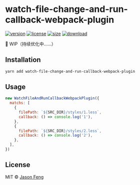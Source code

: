 # watch-file-change-and-run-callback-webpack-plugin

[![version][npm-img]][npm-url]
[![license][mit-img]][mit-url]
[![size][size-img]][size-url]
[![download][download-img]][download-url]

🚧 WIP（持续优化中……）


## Installation

```sh
yarn add watch-file-change-and-run-callback-webpack-plugin
```


## Usage

```js
new WatchFileAndRunCallbackWebpackPlugin({
  matchs: [
    {
      filePath: `${SRC_DIR}/styles/1.less`,
      callback: () => console.log('1'),
    },
    {
      filePath: `${SRC_DIR}/styles/2.less`,
      callback: () => console.log('2'),
    },
  ],
})
```


## License

MIT © [Jason Feng][author-url]

<!-- badges -->

[author-url]: https://github.com/SolidZORO


[mit-img]: https://img.shields.io/npm/l/watch-file-change-and-run-callback-webpack-plugin.svg?style=flat&colorA=000000&colorB=000000

[mit-url]: ./LICENSE


[npm-img]: https://img.shields.io/npm/v/watch-file-change-and-run-callback-webpack-plugin?style=flat&colorA=000000&colorB=000000

[npm-url]: https://www.npmjs.com/package/watch-file-change-and-run-callback-webpack-plugin


[size-img]: https://img.shields.io/bundlephobia/minzip/watch-file-change-and-run-callback-webpack-plugin?label=bundle&style=flat&colorA=000000&colorB=000000

[size-url]: https://www.npmjs.com/package/watch-file-change-and-run-callback-webpack-plugin


[download-img]: https://img.shields.io/npm/dt/watch-file-change-and-run-callback-webpack-plugin.svg?style=flat&colorA=000000&colorB=000000

[download-url]: https://www.npmjs.com/package/watch-file-change-and-run-callback-webpack-plugin


[build-img]: https://github.com/SolidZORO/watch-file-change-and-run-callback-webpack-plugin/workflows/badge.svg

[build-url]: https://github.com/SolidZORO/watch-file-change-and-run-callback-webpack-plugin/actions
